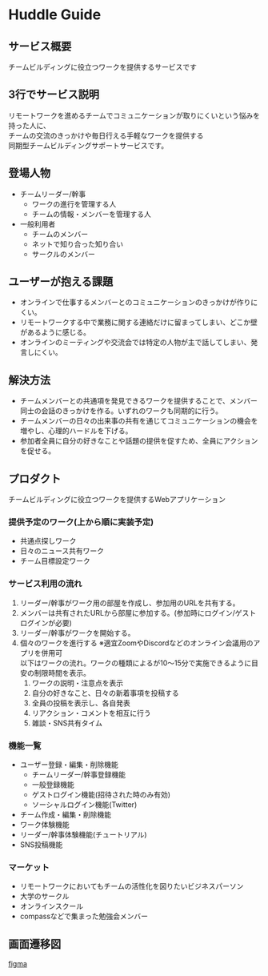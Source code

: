 # Huddle Guide

## サービス概要

チームビルディングに役立つワークを提供するサービスです

## 3行でサービス説明

リモートワークを進めるチームでコミュニケーションが取りにくいという悩みを持った人に、  
チームの交流のきっかけや毎日行える手軽なワークを提供する  
同期型チームビルディングサポートサービスです。

## 登場人物

- チームリーダー/幹事
  - ワークの進行を管理する人
  - チームの情報・メンバーを管理する人
- 一般利用者
  - チームのメンバー
  - ネットで知り合った知り合い
  - サークルのメンバー

## ユーザーが抱える課題

- オンラインで仕事するメンバーとのコミュニケーションのきっかけが作りにくい。
- リモートワークする中で業務に関する連絡だけに留まってしまい、どこか壁があるように感じる。
- オンラインのミーティングや交流会では特定の人物が主で話してしまい、発言しにくい。

## 解決方法

- チームメンバーとの共通項を発見できるワークを提供することで、メンバー同士の会話のきっかけを作る。いずれのワークも同期的に行う。
- チームメンバーの日々の出来事の共有を通じてコミュニケーションの機会を増やし、心理的ハードルを下げる。
- 参加者全員に自分の好きなことや話題の提供を促すため、全員にアクションを促せる。

## プロダクト

チームビルディングに役立つワークを提供するWebアプリケーション

### 提供予定のワーク(上から順に実装予定)

- 共通点探しワーク
- 日々のニュース共有ワーク
- チーム目標設定ワーク

### サービス利用の流れ

1. リーダー/幹事がワーク用の部屋を作成し、参加用のURLを共有する。
1. メンバーは共有されたURLから部屋に参加する。(参加時にログイン/ゲストログインが必要)
1. リーダー/幹事がワークを開始する。
1. 個々のワークを進行する ※適宜ZoomやDiscordなどのオンライン会議用のアプリを併用可  
   以下はワークの流れ。ワークの種類によるが10〜15分で実施できるように目安の制限時間を表示。  
   1. ワークの説明・注意点を表示
   1. 自分の好きなこと、日々の新着事項を投稿する
   1. 全員の投稿を表示し、各自発表
   1. リアクション・コメントを相互に行う
   1. 雑談・SNS共有タイム

### 機能一覧

- ユーザー登録・編集・削除機能
  - チームリーダー/幹事登録機能
  - 一般登録機能
  - ゲストログイン機能(招待された時のみ有効)
  - ソーシャルログイン機能(Twitter)
- チーム作成・編集・削除機能
- ワーク体験機能
- リーダー/幹事体験機能(チュートリアル)
- SNS投稿機能

### マーケット

- リモートワークにおいてもチームの活性化を図りたいビジネスパーソン
- 大学のサークル
- オンラインスクール
- compassなどで集まった勉強会メンバー

## 画面遷移図

[figma](https://www.figma.com/file/RcDHHadQXXwEub541ZVmCX/Huddle-Guide?node-id=0%3A1&t=6kkDHQpxN2BYMgvY-1)
